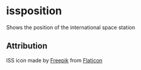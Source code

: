 # issposition
Shows the position of the international space station

## Attribution

ISS icon made by [Freepik](https://www.freepik.com) from [Flaticon](https://www.flaticon.com)
